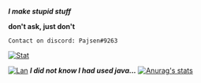 ***I make stupid stuff***

**don't ask, just don't**

``Contact on discord: Pajsen#9263`` 

[![Stat](https://github-readme-stats.vercel.app/api?username=pajsen9263&show_icons=true&theme=radical&count_private=true)](https://github.com/pajsen9263)

[![Lan  ](https://github-readme-stats.vercel.app/api/top-langs/?username=pajsen9263&show_icons=true&theme=radical&hide=html,scss,css)](https://github.com/pajsen9263)
***I did not know I had used java...***
[![Anurag's  stats](https://github-readme-stats.vercel.app/api/wakatime/?username=pajsen&theme=radical)](https://github.com/pajsen9263)
